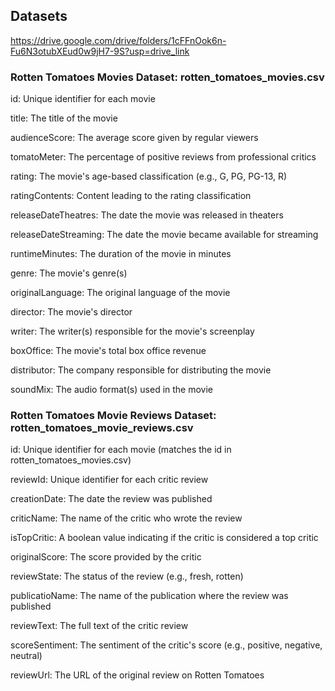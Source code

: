 ## Datasets

https://drive.google.com/drive/folders/1cFFnOok6n-Fu6N3otubXEud0w9jH7-9S?usp=drive_link



### Rotten Tomatoes Movies Dataset: rotten_tomatoes_movies.csv

id: Unique identifier for each movie

title: The title of the movie

audienceScore: The average score given by regular viewers

tomatoMeter: The percentage of positive reviews from professional critics

rating: The movie's age-based classification (e.g., G, PG, PG-13, R)

ratingContents: Content leading to the rating classification

releaseDateTheatres: The date the movie was released in theaters

releaseDateStreaming: The date the movie became available for streaming

runtimeMinutes: The duration of the movie in minutes

genre: The movie's genre(s)

originalLanguage: The original language of the movie

director: The movie's director

writer: The writer(s) responsible for the movie's screenplay

boxOffice: The movie's total box office revenue

distributor: The company responsible for distributing the movie

soundMix: The audio format(s) used in the movie



### Rotten Tomatoes Movie Reviews Dataset: rotten_tomatoes_movie_reviews.csv

id: Unique identifier for each movie (matches the id in rotten_tomatoes_movies.csv)

reviewId: Unique identifier for each critic review

creationDate: The date the review was published

criticName: The name of the critic who wrote the review

isTopCritic: A boolean value indicating if the critic is considered a top critic

originalScore: The score provided by the critic

reviewState: The status of the review (e.g., fresh, rotten)

publicatioName: The name of the publication where the review was published

reviewText: The full text of the critic review

scoreSentiment: The sentiment of the critic's score (e.g., positive, negative, neutral)

reviewUrl: The URL of the original review on Rotten Tomatoes
